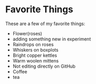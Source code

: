 # Favorite Things

These are a few of my favorite things:
- Flower(roses)
- adding something new in experiment
- Raindrops on roses
- Whiskers on boxplots
- Bright copper kettles
- Warm woolen mittens
- Not editing directly on GitHub
- Coffee
- tea
>
